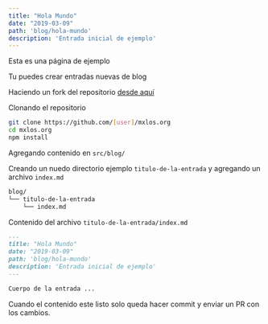 ```yaml
---
title: "Hola Mundo"
date: "2019-03-09"
path: 'blog/hola-mundo'
description: 'Entrada inicial de ejemplo'
---
```


Esta es una página de ejemplo

Tu puedes crear entradas nuevas de blog

Haciendo un fork del repositorio [desde aquí](https://github.com/mxlOS/mxlos.org/fork)

Clonando el repositorio

```bash
git clone https://github.com/[user]/mxlos.org
cd mxlos.org
npm install
```

Agregando contenido en `src/blog/`

Creando un nuedo directorio ejemplo `titulo-de-la-entrada` y agregando un archivo `index.md`

```bash
blog/
└── titulo-de-la-entrada
    └── index.md
```

Contenido del archivo `titulo-de-la-entrada/index.md` 

```md
---
title: "Hola Mundo"
date: "2019-03-09"
path: 'blog/hola-mundo'
description: 'Entrada inicial de ejemplo'
---

Cuerpo de la entrada ...
```

Cuando el contenido este listo solo queda hacer commit y enviar un PR con los cambios.
